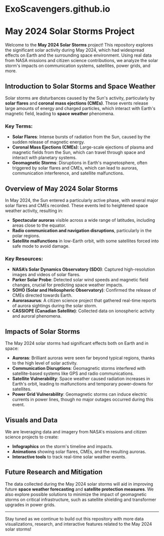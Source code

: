 # ExoScavengers.github.io

# May 2024 Solar Storms Project

Welcome to the **May 2024 Solar Storms** project! This repository explores the significant solar activity during May 2024, which had widespread effects on Earth and the surrounding space environment. Using real data from NASA missions and citizen science contributions, we analyze the solar storm's impacts on communication systems, satellites, power grids, and more.

## Introduction to Solar Storms and Space Weather

Solar storms are disturbances caused by the Sun's activity, particularly by **solar flares** and **coronal mass ejections (CMEs)**. These events release large amounts of energy and charged particles, which interact with Earth's magnetic field, leading to **space weather** phenomena.

### Key Terms:
- **Solar Flares**: Intense bursts of radiation from the Sun, caused by the sudden release of magnetic energy.
- **Coronal Mass Ejections (CMEs)**: Large-scale ejections of plasma and magnetic fields from the Sun, which can travel through space and interact with planetary systems.
- **Geomagnetic Storms**: Disruptions in Earth's magnetosphere, often triggered by solar flares and CMEs, which can lead to auroras, communication interference, and satellite malfunctions.

## Overview of May 2024 Solar Storms

In May 2024, the Sun entered a particularly active phase, with several major solar flares and CMEs recorded. These events led to heightened space weather activity, resulting in:
- **Spectacular auroras** visible across a wide range of latitudes, including areas close to the equator.
- **Radio communication and navigation disruptions**, particularly in the polar regions.
- **Satellite malfunctions** in low-Earth orbit, with some satellites forced into safe mode to avoid damage.

### Key Resources:
- **NASA’s Solar Dynamics Observatory (SDO)**: Captured high-resolution images and videos of solar flares.
- **Parker Solar Probe**: Detected solar wind speeds and magnetic field changes, crucial for predicting space weather impacts.
- **SOHO (Solar and Heliospheric Observatory)**: Confirmed the release of CMEs directed towards Earth.
- **Aurorasaurus**: A citizen science project that gathered real-time reports of aurora sightings during the solar storm.
- **CASSIOPE (Canadian Satellite)**: Collected data on ionospheric activity and auroral phenomena.

## Impacts of Solar Storms

The May 2024 solar storms had significant effects both on Earth and in space:
- **Auroras**: Brilliant auroras were seen far beyond typical regions, thanks to the high level of solar activity.
- **Communication Disruptions**: Geomagnetic storms interfered with satellite-based systems like GPS and radio communications.
- **Satellite Vulnerability**: Space weather caused radiation increases in Earth's orbit, leading to malfunctions and temporary power-downs for satellites.
- **Power Grid Vulnerability**: Geomagnetic storms can induce electric currents in power lines, though no major outages occurred during this event.

## Visuals and Data

We are leveraging data and imagery from NASA's missions and citizen science projects to create:
- **Infographics** on the storm's timeline and impacts.
- **Animations** showing solar flares, CMEs, and the resulting auroras.
- **Interactive tools** to track real-time solar weather events.

## Future Research and Mitigation

The data collected during the May 2024 solar storms will aid in improving future **space weather forecasting** and **satellite protection measures**. We also explore possible solutions to minimize the impact of geomagnetic storms on critical infrastructure, such as satellite shielding and transformer upgrades in power grids.

---

Stay tuned as we continue to build out this repository with more data visualizations, research, and interactive features related to the May 2024 solar storms!

